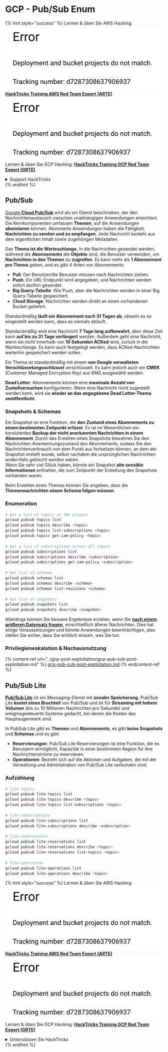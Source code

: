 # GCP - Pub/Sub Enum

{% hint style="success" %}
Lernen & üben Sie AWS Hacking:<img src="../../../.gitbook/assets/image (1) (1).png" alt="" data-size="line">[**HackTricks Training AWS Red Team Expert (ARTE)**](https://training.hacktricks.xyz/courses/arte)<img src="../../../.gitbook/assets/image (1) (1).png" alt="" data-size="line">\
Lernen & üben Sie GCP Hacking: <img src="../../../.gitbook/assets/image (2).png" alt="" data-size="line">[**HackTricks Training GCP Red Team Expert (GRTE)**<img src="../../../.gitbook/assets/image (2).png" alt="" data-size="line">](https://training.hacktricks.xyz/courses/grte)

<details>

<summary>Support HackTricks</summary>

* Überprüfen Sie die [**Abonnementpläne**](https://github.com/sponsors/carlospolop)!
* **Treten Sie der** 💬 [**Discord-Gruppe**](https://discord.gg/hRep4RUj7f) oder der [**Telegram-Gruppe**](https://t.me/peass) bei oder **folgen** Sie uns auf **Twitter** 🐦 [**@hacktricks\_live**](https://twitter.com/hacktricks\_live)**.**
* **Teilen Sie Hacking-Tricks, indem Sie PRs an die** [**HackTricks**](https://github.com/carlospolop/hacktricks) und [**HackTricks Cloud**](https://github.com/carlospolop/hacktricks-cloud) GitHub-Repos senden.

</details>
{% endhint %}

## Pub/Sub <a href="#reviewing-cloud-pubsub" id="reviewing-cloud-pubsub"></a>

[Google **Cloud Pub/Sub**](https://cloud.google.com/pubsub/) wird als ein Dienst beschrieben, der den Nachrichtenaustausch zwischen unabhängigen Anwendungen erleichtert. Die Kernkomponenten umfassen **Themen**, auf die Anwendungen **abonnieren** können. Abonnierte Anwendungen haben die Fähigkeit, **Nachrichten zu senden und zu empfangen**. Jede Nachricht besteht aus dem eigentlichen Inhalt sowie zugehörigen Metadaten.

Das **Thema ist die Warteschlange**, in die Nachrichten gesendet werden, während die **Abonnements** die **Objekte** sind, die Benutzer verwenden, um **Nachrichten in den Themen** zu **zugreifen**. Es kann mehr als **1 Abonnement pro Thema** geben, und es gibt 4 Arten von Abonnements:

* **Pull**: Der Benutzer/die Benutzer müssen nach Nachrichten ziehen.
* **Push**: Ein URL-Endpunkt wird angegeben, und Nachrichten werden sofort dorthin gesendet.
* **Big Query-Tabelle**: Wie Push, aber die Nachrichten werden in einer Big Query-Tabelle gespeichert.
* **Cloud Storage**: Nachrichten werden direkt an einen vorhandenen Bucket geliefert.

Standardmäßig **läuft ein Abonnement nach 31 Tagen ab**, obwohl es so eingestellt werden kann, dass es niemals abläuft.

Standardmäßig wird eine Nachricht **7 Tage lang aufbewahrt**, aber diese Zeit kann **auf bis zu 31 Tage verlängert** werden. Außerdem geht eine Nachricht, wenn sie nicht innerhalb von **10 Sekunden ACKed** wird, zurück in die Warteschlange. Es kann auch festgelegt werden, dass ACKed-Nachrichten weiterhin gespeichert werden sollen.

Ein Thema ist standardmäßig mit einem **von Google verwalteten Verschlüsselungsschlüssel** verschlüsselt. Es kann jedoch auch ein **CMEK** (Customer Managed Encryption Key) aus KMS ausgewählt werden.

**Dead Letter**: Abonnements können eine **maximale Anzahl von Zustellversuchen** konfigurieren. Wenn eine Nachricht nicht zugestellt werden kann, wird sie **wieder an das angegebene Dead Letter-Thema veröffentlicht**.

### Snapshots & Schemas

Ein Snapshot ist eine Funktion, die **den Zustand eines Abonnements zu einem bestimmten Zeitpunkt erfasst**. Es ist im Wesentlichen ein konsistentes **Backup der nicht anerkannten Nachrichten in einem Abonnement**. Durch das Erstellen eines Snapshots bewahren Sie den Nachrichten-Anerkennungszustand des Abonnements, sodass Sie den Nachrichtenverbrauch von dem Punkt aus fortsetzen können, an dem der Snapshot erstellt wurde, selbst nachdem die ursprünglichen Nachrichten andernfalls gelöscht worden wären.\
Wenn Sie sehr viel Glück haben, könnte ein Snapshot **alte sensible Informationen** enthalten, die zum Zeitpunkt der Erstellung des Snapshots vorhanden waren.

Beim Erstellen eines Themas können Sie angeben, dass die **Themennachrichten einem Schema folgen müssen**.

### Enumeration
```bash
# Get a list of topics in the project
gcloud pubsub topics list
gcloud pubsub topics describe <topic>
gcloud pubsub topics list-subscriptions <topic>
gcloud pubsub topics get-iam-policy <topic>

# Get a list of subscriptions across all topics
gcloud pubsub subscriptions list
gcloud pubsub subscriptions describe <subscription>
gcloud pubsub subscriptions get-iam-policy <subscription>

# Get list of schemas
gcloud pubsub schemas list
gcloud pubsub schemas describe <schema>
gcloud pubsub schemas list-revisions <schema>

# Get list of snapshots
gcloud pubsub snapshots list
gcloud pubsub snapshots describe <snapshot>
```
Allerdings können Sie bessere Ergebnisse erzielen, wenn Sie [**nach einem größeren Datensatz fragen**](https://cloud.google.com/pubsub/docs/replay-overview), einschließlich älterer Nachrichten. Dies hat einige Voraussetzungen und könnte Anwendungen beeinträchtigen, also stellen Sie sicher, dass Sie wirklich wissen, was Sie tun.

### Privilegieneskalation & Nachausnutzung

{% content-ref url="../gcp-post-exploitation/gcp-pub-sub-post-exploitation.md" %}
[gcp-pub-sub-post-exploitation.md](../gcp-post-exploitation/gcp-pub-sub-post-exploitation.md)
{% endcontent-ref %}

## Pub/Sub Lite

[**Pub/Sub Lite**](https://cloud.google.com/pubsub/docs/choosing-pubsub-or-lite) ist ein Messaging-Dienst mit **zonaler Speicherung**. Pub/Sub Lite **kostet einen Bruchteil** von Pub/Sub und ist für **Streaming mit hohem Volumen** (bis zu 10 Millionen Nachrichten pro Sekunde) und ereignisgesteuerte Systeme gedacht, bei denen die Kosten das Hauptaugenmerk sind.

In PubSub Lite gibt es **Themen** und **Abonnements**, es gibt **keine Snapshots** und **Schemas** und es gibt:

* **Reservierungen**: Pub/Sub Lite Reservierungen ist eine Funktion, die es Benutzern ermöglicht, Kapazität in einer bestimmten Region für ihre Nachrichtenströme zu reservieren.
* **Operationen**: Bezieht sich auf die Aktionen und Aufgaben, die mit der Verwaltung und Administration von Pub/Sub Lite verbunden sind.

### Aufzählung
```bash
# lite-topics
gcloud pubsub lite-topics list
gcloud pubsub lite-topics describe <topic>
gcloud pubsub lite-topics list-subscriptions <topic>

# lite-subscriptions
gcloud pubsub lite-subscriptions list
gcloud pubsub lite-subscriptions describe <subscription>

# lite-reservations
gcloud pubsub lite-reservations list
gcloud pubsub lite-reservations describe <topic>
gcloud pubsub lite-reservations list-topics <topic>

# lite-operations
gcloud pubsub lite-operations list
gcloud pubsub lite-operations describe <topic>
```
{% hint style="success" %}
Lernen & üben Sie AWS Hacking:<img src="../../../.gitbook/assets/image (1) (1).png" alt="" data-size="line">[**HackTricks Training AWS Red Team Expert (ARTE)**](https://training.hacktricks.xyz/courses/arte)<img src="../../../.gitbook/assets/image (1) (1).png" alt="" data-size="line">\
Lernen & üben Sie GCP Hacking: <img src="../../../.gitbook/assets/image (2).png" alt="" data-size="line">[**HackTricks Training GCP Red Team Expert (GRTE)**<img src="../../../.gitbook/assets/image (2).png" alt="" data-size="line">](https://training.hacktricks.xyz/courses/grte)

<details>

<summary>Unterstützen Sie HackTricks</summary>

* Überprüfen Sie die [**Abonnementpläne**](https://github.com/sponsors/carlospolop)!
* **Treten Sie der** 💬 [**Discord-Gruppe**](https://discord.gg/hRep4RUj7f) oder der [**Telegram-Gruppe**](https://t.me/peass) bei oder **folgen** Sie uns auf **Twitter** 🐦 [**@hacktricks\_live**](https://twitter.com/hacktricks\_live)**.**
* **Teilen Sie Hacking-Tricks, indem Sie PRs an die** [**HackTricks**](https://github.com/carlospolop/hacktricks) und [**HackTricks Cloud**](https://github.com/carlospolop/hacktricks-cloud) GitHub-Repos senden.

</details>
{% endhint %}
